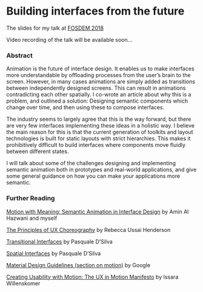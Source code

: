 # Building interfaces from the future

The slides for my talk at [FOSDEM 2018](https://fosdem.org/2018/schedule/event/osd_interface_animation_from_the_future)

Video recording of the talk will be available soon...

### Abstract

Animation is the future of interface design. It enables us to make interfaces more understandable by offloading processes from the user’s brain to the screen. However, in many cases animations are simply added as transitions between independently designed screens. This can result in animations contradicting each other spatially. I co-wrote an article about why this is a problem, and outlined a solution: Designing semantic components which change over time, and then using these to compose interfaces.

The industry seems to largely agree that this is the way forward, but there are very few interfaces implementing these ideas in a holistic way. I believe the main reason for this is that the current generation of toolkits and layout technologies is built for static layouts with strict hierarchies. This makes it prohibitively difficult to build interfaces where components move fluidly between different states.

I will talk about some of the challenges designing and implementing semantic animation both in prototypes and real-world applications, and give some general guidance on how you can make your applications more semantic.

### Further Reading

[Motion with Meaning: Semantic Animation in Interface Design](https://alistapart.com/article/motion-with-meaning-semantic-animation-in-interface-design) by Amin Al Hazwani and myself

[The Principles of UX Choreography](https://medium.freecodecamp.org/the-principles-of-ux-choreography-69c91c2cbc2a) by Rebecca Ussai Henderson

[Transitional Interfaces](https://medium.com/@pasql/transitional-interfaces-926eb80d64e3) by Pasquale D’Silva

[Spatial Interfaces](https://medium.com/elepath-exports/spatial-interfaces-886bccc5d1e9) by Pasquale D’Silva

[Material Design Guidelines (section on motion)](https://material.io/guidelines/motion/material-motion.html) by Google

[Creating Usability with Motion: The UX in Motion Manifesto](https://medium.com/ux-in-motion/creating-usability-with-motion-the-ux-in-motion-manifesto-a87a4584ddc) by Issara Willenskomer
